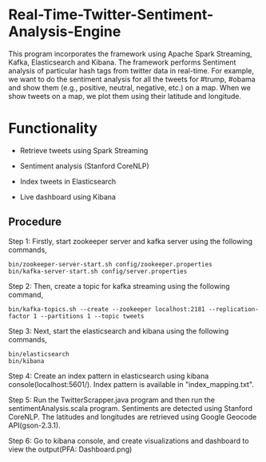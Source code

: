 # Real-Time-Twitter-Sentiment-Analysis-Engine
This program incorporates the framework using Apache Spark Streaming, Kafka, Elasticsearch and Kibana. The framework performs Sentiment analysis of particular hash tags from twitter data in real-time. For example, we want to do the sentiment analysis for all the tweets for #trump, #obama and show them (e.g., positive, neutral, negative, etc.) on a map. When we show tweets on a map, we plot them using their latitude and longitude.

# Functionality
* Retrieve tweets using Spark Streaming

* Sentiment analysis (Stanford CoreNLP)

* Index tweets in Elasticsearch

* Live dashboard using Kibana

## Procedure
Step 1: Firstly, start zookeeper server and kafka server using the following commands,
  
    bin/zookeeper-server-start.sh config/zookeeper.properties
    bin/kafka-server-start.sh config/server.properties

Step 2: Then, create a topic for kafka streaming using the following command,

    bin/kafka-topics.sh --create --zookeeper localhost:2181 --replication-factor 1 --partitions 1 --topic tweets  

Step 3: Next, start the elasticsearch and kibana using the following commands,

    bin/elasticsearch
    bin/kibana

Step 4: Create an index pattern in elasticsearch using kibana console(localhost:5601/). Index pattern is available in "index_mapping.txt".

Step 5: Run the TwitterScrapper.java program and then run the sentimentAnalysis.scala program.
Sentiments are detected using Stanford CoreNLP. The latitudes and longitudes are retrieved using Google Geocode API(gson-2.3.1).

Step 6: Go to kibana console, and create visualizations and dashboard to view the output(PFA: Dashboard.png)





